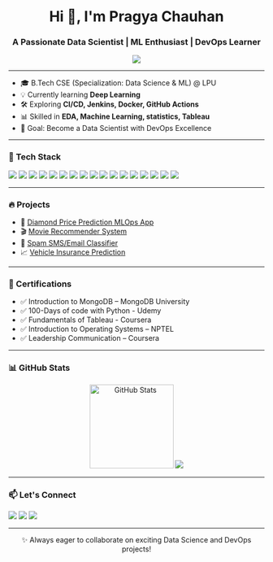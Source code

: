 <h1 align="center">Hi 👋, I'm Pragya Chauhan</h1>
<h3 align="center">A Passionate Data Scientist | ML Enthusiast | DevOps Learner</h3>

<p align="center">
  <img src="https://readme-typing-svg.herokuapp.com?lines=Data+Science;Machine+Learning;MLOps+Engineer+in+Making&center=true&width=500&height=45&pause=1000">
</p>

---

- 🎓 B.Tech CSE (Specialization: Data Science & ML) @ LPU  
- 💡 Currently learning **Deep Learning**  
- 🛠 Exploring **CI/CD, Jenkins, Docker, GitHub Actions**  
- 📊 Skilled in **EDA, Machine Learning, statistics, Tableau**  
- 🎯 Goal: Become a Data Scientist with DevOps Excellence  

---

### 🧰 Tech Stack

<p align="left">
  <!-- Languages -->
  <img src="https://img.shields.io/badge/Python-blue?style=for-the-badge&logo=python&logoColor=white"/>
  <img src="https://img.shields.io/badge/Java-red?style=for-the-badge&logo=java&logoColor=white"/>

  <!-- Libraries & Frameworks -->
  <img src="https://img.shields.io/badge/Numpy-013243?style=for-the-badge&logo=numpy&logoColor=white"/>
  <img src="https://img.shields.io/badge/Pandas-150458?style=for-the-badge&logo=pandas&logoColor=white"/>
  <img src="https://img.shields.io/badge/Scikit--Learn-F7931E?style=for-the-badge&logo=scikit-learn&logoColor=white"/>
  <img src="https://img.shields.io/badge/TensorFlow-FF6F00?style=for-the-badge&logo=tensorflow&logoColor=white"/>
  <img src="https://img.shields.io/badge/NLTK-9FBC59?style=for-the-badge&logo=python&logoColor=white"/>
  <img src="https://img.shields.io/badge/Spacy-08A88A?style=for-the-badge&logo=python&logoColor=white"/>

  <!-- Tools & Platforms -->
  <img src="https://img.shields.io/badge/Streamlit-FF4B4B?style=for-the-badge&logo=streamlit&logoColor=white"/>
  <img src="https://img.shields.io/badge/Docker-0db7ed?style=for-the-badge&logo=docker&logoColor=white"/>
  <img src="https://img.shields.io/badge/Jenkins-D24939?style=for-the-badge&logo=jenkins&logoColor=white"/>
  <img src="https://img.shields.io/badge/MySQL-4479A1?style=for-the-badge&logo=mysql&logoColor=white"/>
  <img src="https://img.shields.io/badge/DVC-945DD6?style=for-the-badge&logo=dvc&logoColor=white"/>
  <img src="https://img.shields.io/badge/MLflow-4D4D4D?style=for-the-badge&logo=mlflow&logoColor=white"/>
  <img src="https://img.shields.io/badge/GitHub%20Actions-2088FF?style=for-the-badge&logo=github-actions&logoColor=white"/>
  <img src="https://img.shields.io/badge/Tableau-E97627?style=for-the-badge&logo=tableau&logoColor=white"/>
  <img src="https://img.shields.io/badge/PowerBI-F2C811?style=for-the-badge&logo=powerbi&logoColor=black"/>
</p>

---

### 🔥 Projects

- 🚀 [Diamond Price Prediction MLOps App](https://github.com/PragyaChauhan1401/diamond-price-mlops)  
- 🎬 [Movie Recommender System](https://github.com/PragyaChauhan1401/movie-recommender)  
- 📩 [Spam SMS/Email Classifier](https://github.com/PragyaChauhan1401/spam-classifier)  
- 📈 [Vehicle Insurance Prediction](https://github.com/PragyaChauhan1401/vehicle-insurance-prediction)  


---

### 🏅 Certifications

- ✅ Introduction to MongoDB – MongoDB University  
- ✅ 100-Days of code with Python - Udemy  
- ✅ Fundamentals of Tableau - Coursera  
- ✅ Introduction to Operating Systems – NPTEL  
- ✅ Leadership Communication – Coursera  

---

### 📊 GitHub Stats

<p align="center">
  <img src="https://github-readme-stats.vercel.app/api?username=PragyaChauhan1401&show_icons=true&theme=radical" alt="GitHub Stats" height="165"/>
  <img src="https://github-readme-stats.vercel.app/api/top-langs/?username=PragyaChauhan1401&layout=compact&theme=radical"/>
</p>

---

### 📫 Let's Connect

<p>
  <a href="https://www.linkedin.com/in/pragya-chauhan-a15604251/"><img src="https://img.shields.io/badge/LinkedIn-blue?style=for-the-badge&logo=linkedin&logoColor=white"/></a>
  <a href="mailto:pragyac156@gmail.com"><img src="https://img.shields.io/badge/Email-D14836?style=for-the-badge&logo=gmail&logoColor=white"/></a>
  <a href="https://pragyac156.wixsite.com/my-site"><img src="https://img.shields.io/badge/Portfolio-FF4B4B?style=for-the-badge&logo=vercel&logoColor=white"/></a>
</p>

---

<p align="center">✨ Always eager to collaborate on exciting Data Science and DevOps projects!</p>
